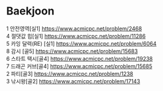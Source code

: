# Baekjoon

1  안전영역[실1] https://www.acmicpc.net/problem/2468<br>
4  절댓값 힙[실1] https://www.acmicpc.net/problem/11286<br>
5  카잉 달력(RE) [실1] https://www.acmicpc.net/problem/6064<br>
8  감시 [골5] https://www.acmicpc.net/problem/15683<br>
6  스타트 택시[골4] https://www.acmicpc.net/problem/19238<br>
7  드래곤 커브[골4] https://www.acmicpc.net/problem/15685<br>
2  파티[골3] https://www.acmicpc.net/problem/1238<br>
3  낚시왕[골2] https://www.acmicpc.net/problem/17143<br>
